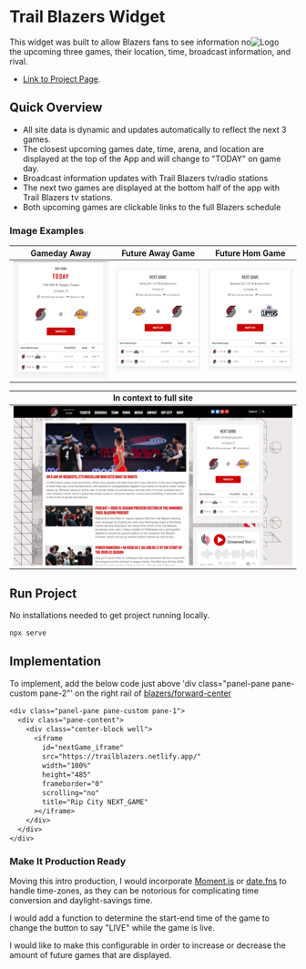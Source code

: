 # Trail Blazers Widget

<img alt="Logo" align="right" src="https://www.nba.com/.element/img/1.0/teamsites/logos/teamlogos_80x64/por.gif" width="80px" />

This widget was built to allow Blazers fans to see information no the upcoming three games, their location, time, broadcast information, and rival.

- [Link to Project Page](https://trailblazers.netlify.app/).

## Quick Overview

- All site data is dynamic and updates automatically to reflect the next 3 games.
- The closest upcoming games date, time, arena, and location are displayed at the top of the App and will change to "TODAY" on game day.
- Broadcast information updates with Trail Blazers tv/radio stations
- The next two games are displayed at the bottom half of the app with Trail Blazers tv stations.
- Both upcoming games are clickable links to the full Blazers schedule

### Image Examples

| Gameday Away                                       | Future Away Game                                           | Future Hom Game                                            |
| -------------------------------------------------- | ---------------------------------------------------------- | ---------------------------------------------------------- |
| <img src="/styles/img/GameDay.png" width="100%" /> | <img src="/styles/img/futureGame_Home.png" width="100%" /> | <img src="/styles/img/futureGame_Away.png" width="100%" /> |

| In context to full site                                    |
| ---------------------------------------------------------- |
| <img src="/styles/img/desktop_context.png" width="100%" /> |

## Run Project

No installations needed to get project running locally.

```sh
npx serve
```

## Implementation

To implement, add the below code just above 'div class="panel-pane pane-custom pane-2"'
on the right rail of [blazers/forward-center](https://www.nba.com/blazers/forward-center)

```
<div class="panel-pane pane-custom pane-1">
  <div class="pane-content">
    <div class="center-block well">
      <iframe
        id="nextGame_iframe"
        src="https://trailblazers.netlify.app/"
        width="100%"
        height="485"
        frameborder="0"
        scrolling="no"
        title="Rip City NEXT_GAME"
      ></iframe>
    </div>
  </div>
</div>
```

### Make It Production Ready

Moving this intro production, I would incorporate [Moment.js](https://momentjs.com/) or [date.fns](https://date-fns.org/) to handle
time-zones, as they can be notorious for complicating time conversion and daylight-savings time.

I would add a function to determine the start-end time of the game to change the button to say "LIVE" while the game is live.

I would like to make this configurable in order to increase or decrease the amount of future games that are displayed.
